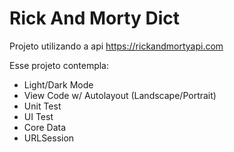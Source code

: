 # Rick And Morty Dict

Projeto utilizando a api https://rickandmortyapi.com

Esse projeto contempla:
- Light/Dark Mode
- View Code w/ Autolayout (Landscape/Portrait) 
- Unit Test
- UI Test
- Core Data
- URLSession

